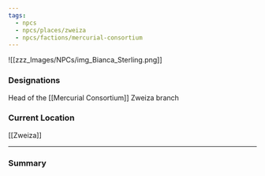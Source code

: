 ```yaml
---
tags:
  - npcs
  - npcs/places/zweiza
  - npcs/factions/mercurial-consortium
---
```

![[zzz_Images/NPCs/img_Bianca_Sterling.png]]

### Designations
Head of the [[Mercurial Consortium]] Zweiza branch


### Current Location
[[Zweiza]]


___
### Summary

